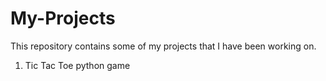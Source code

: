 # My-Projects

This repository contains some of my projects that I have been working on.

1. Tic Tac Toe python game 
